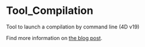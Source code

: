 # Tool_Compilation

 Tool to launch a compilation by command line (4D v19)
 
 
Find more information on [the blog post]( https://blog.4d.com/how-to-automate-the-compilation/).
